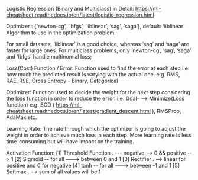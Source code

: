 Logistic Regression (Binary and Multiclass) in Detail:
https://ml-cheatsheet.readthedocs.io/en/latest/logistic_regression.html

Optimizer : {‘newton-cg’, ‘lbfgs’, ‘liblinear’, ‘sag’, ‘saga’},
default: ‘liblinear’ Algorithm to use in the optimization problem.

For small datasets, ‘liblinear’ is a good choice, whereas ‘sag’ and ‘saga’ are faster for large ones.
For multiclass problems, only ‘newton-cg’, ‘sag’, ‘saga’ and ‘lbfgs’ handle multinomial loss;

Loss(Cost) Function / Error: Function used to find the error at each step i.e. 
how much the predicted result is varying with the actual one. 
e.g. RMS, RAE, RSE, Cross Entropy - Binary, Categorical

Optimizer: Function used to decide the weight for the next step considering the loss function in order to reduce the error.
i.e. Goal- --> Minimize(Loss function)
e.g. SGD ( https://ml-cheatsheet.readthedocs.io/en/latest/gradient_descent.html ), RMSProp, AdaMax etc.

Learning Rate: The rate through which the optimizer is going to adjust the weight in order to achieve much loss in each step.
More learning rate is less time-consuming but will have impact on the training.


Activation Function:
[1] Threshold Function .  --- negative --> 0 && positive --> 1
[2] Sigmoid -- for all ---> between 0 and 1
[3] Rectifier . --> linear for positive and 0 for negative
[4] tanh -- for all ---> between -1 and 1
[5] Softmax . --> sum of all values will be 1
